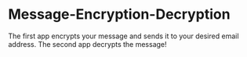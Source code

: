 # Message-Encryption-Decryption
The first app encrypts your message and sends it to your desired email address. The second app decrypts the message!
